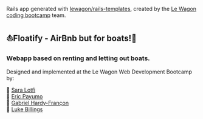 Rails app generated with [lewagon/rails-templates](https://github.com/lewagon/rails-templates), created by the [Le Wagon coding bootcamp](https://www.lewagon.com) team.

## ⛵Floatify - AirBnb but for boats!🚤

### Webapp based on renting and letting out boats. 
Designed and implemented at the Le Wagon Web Development Bootcamp by:

🔹 [Sara Lotfi](https://github.com/saralotfi)  
🔹 [Eric Payumo](https://github.com/Erickson1309)  
🔹 [Gabriel Hardy-Françon](https://github.com/xotw)  
🔹 [Luke Billings](https://github.com/lukebillings)  

